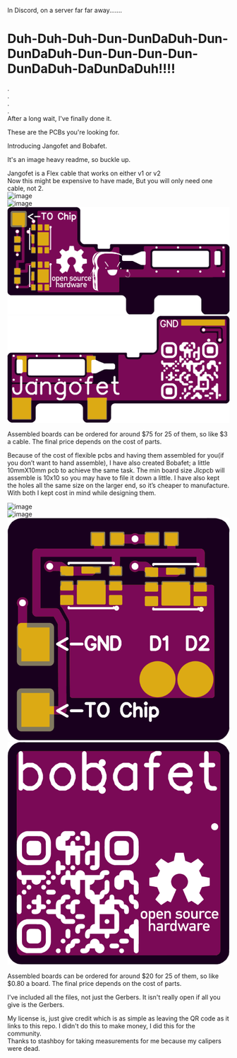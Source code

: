 In Discord, on a server far far away.......  

# Duh-Duh-Duh-Dun-DunDaDuh-Dun-DunDaDuh-Dun-Dun-Dun-Dun-DunDaDuh-DaDunDaDuh!!!!  
.  
.  
.  
.  
After a long wait, I've finally done it.  

These are the PCBs you're looking for.   

Introducing Jangofet and Bobafet. 

It's an image heavy readme, so buckle up.  

Jangofet is a Flex cable that works on either v1 or v2  
Now this might be expensive to have made, But you will only need one cable, not 2.  
![image](https://github.com/user-attachments/assets/749e488b-0f25-4feb-9ee1-d746e3be66e3)  
![image](https://github.com/user-attachments/assets/8c765d55-7361-4e26-901a-a11e5adaf2b1)  
![image](https://github.com/pbanj/Fet-1/raw/refs/heads/main/jangofet/jangotop.png)  
![image](https://github.com/pbanj/Fet-1/raw/refs/heads/main/jangofet/jangobottom.png)  

Assembled boards can be ordered for around $75 for 25 of them, so like $3 a cable. The final price depends on the cost of parts. 

Because of the cost of flexible pcbs and having them assembled for you(if you don’t want to hand assemble), I have also created Bobafet; a little 10mmX10mm pcb to achieve the same task. The min board size Jlcpcb will assemble is 10x10 so you may have to file it down a little. I have also kept the holes all the same size on the larger end, so it’s cheaper to manufacture. With both I kept cost in mind while designing them.  

![image](https://github.com/user-attachments/assets/528bd3b9-ca7f-4ae8-a64d-00e081cdc763)  
![image](https://github.com/user-attachments/assets/6a0cf1b9-d101-49c1-bcaf-0e3757d7cf66)  
![image](https://github.com/pbanj/Fet-1/raw/refs/heads/main/bobafet/bobatop.png)   
![image](https://github.com/pbanj/Fet-1/raw/refs/heads/main/bobafet/bobabottom.png)  

Assembled boards can be ordered for around $20 for 25 of them, so like $0.80 a board. The final price depends on the cost of parts. 


I've included all the files, not just the Gerbers. It isn't really open if all you give is the Gerbers.  



My license is, just give credit which is as simple as leaving the QR code as it links to this repo. I didn't do this to make money, I did this for the community.  
Thanks to stashboy for taking measurements for me because my calipers were dead.
